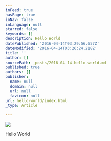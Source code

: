 ```yaml
---
inFeed: true
hasPage: true
inNav: false
inLanguage: null
starred: false
keywords: []
description: Hello World
datePublished: '2016-04-14T03:29:56.657Z'
dateModified: '2016-04-14T03:26:24.218Z'
title: ''
author: []
sourcePath: _posts/2016-04-14-hello-world.md
published: true
authors: []
publisher:
  name: null
  domain: null
  url: null
  favicon: null
url: hello-world/index.html
_type: Article

---
```

![](https://the-grid-user-content.s3-us-west-2.amazonaws.com/f9251c16-ab63-4232-a7a6-a85e21f8b78d.jpg)

Hello World
